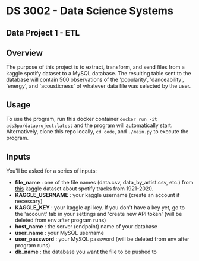 # DS 3002 - Data Science Systems

## Data Project 1 - ETL

## Overview

The purpose of this project is to extract, transform, and send files from a kaggle spotify dataset to a MySQL database. The resulting table sent to the database will contain 500 observations of the 'popularity', 'danceability', 'energy', and 'acousticness' of whatever data file was selected by the user.

## Usage

To use the program, run this docker container `docker run -it ads3pu/dataproject:latest` and the program will automatically start. Alternatively, clone this repo locally, `cd code`, and `./main.py` to execute the program.

## Inputs

You'll be asked for a series of inputs: 

 - **file_name** : one of the file names (data.csv, data_by_artist.csv, etc.) from [this](https://www.kaggle.com/yamaerenay/spotify-dataset-19212020-160k-tracks?select=data.csv) kaggle dataset about spotify tracks from 1921-2020.
 - **KAGGLE_USERNAME** : your kaggle username (create an account if necessary)
 - **KAGGLE_KEY** : your kaggle api key. If you don't have a key yet, go to the 'account' tab in your settings and 'create new API token' (will be deleted from env after program runs)
 - **host_name** : the server (endpoint) name of your database
 - **user_name** : your MySQL username
 - **user_password** : your MySQL password (will be deleted from env after program runs)
 - **db_name** : the database you want the file to be pushed to
